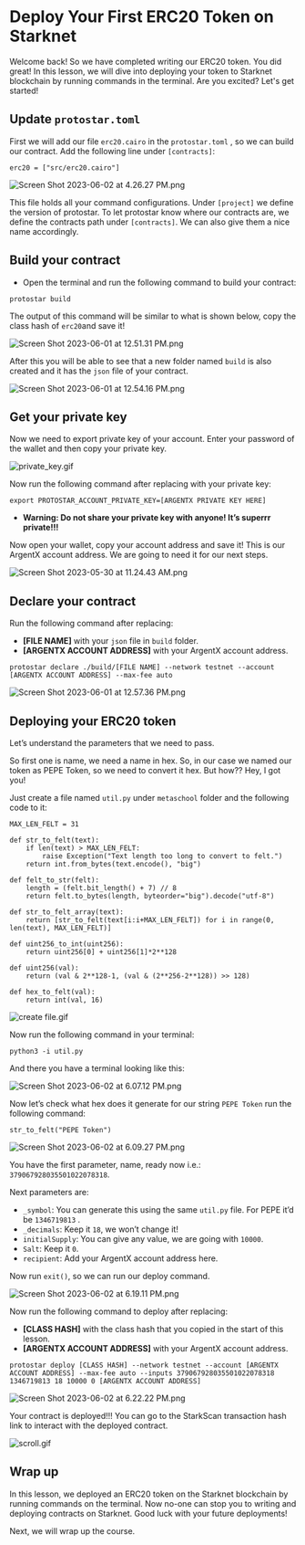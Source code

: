 # Deploy Your First ERC20 Token on Starknet

Welcome back! So we have completed writing our ERC20 token. You did great! In this lesson, we will dive into deploying your token to Starknet blockchain by running commands in the terminal. Are you excited? Let's get started!

## Update `protostar.toml`

First we will add our file `erc20.cairo` in the `protostar.toml` , so we can build our contract. Add the following line under `[contracts]`:

```
erc20 = ["src/erc20.cairo"]
```

![Screen Shot 2023-06-02 at 4.26.27 PM.png](https://github.com/0xmetaschool/Learning-Projects/blob/main/Code%20an%20ERC-20%20token%20in%20Cairo%20on%20Starknet%20Blockchain/assests/L5_1_toml_course.jpg?raw=true)

This file holds all your command configurations. Under `[project]` we define the version of protostar. To let protostar know where our contracts are, we define the contracts path under `[contracts]`. We can also give them a nice name accordingly.

## Build your contract

- Open the terminal and run the following command to build your contract:

```
protostar build
```

The output of this command will be similar to what is shown below, copy the class hash of `erc20`and save it!

![Screen Shot 2023-06-01 at 12.51.31 PM.png](https://github.com/0xmetaschool/Learning-Projects/blob/main/Code%20an%20ERC-20%20token%20in%20Cairo%20on%20Starknet%20Blockchain/assests/L5_2_build.jpg?raw=true)

After this you will be able to see that a new folder named `build` is also created and it has the `json` file of your contract.

![Screen Shot 2023-06-01 at 12.54.16 PM.png](https://github.com/0xmetaschool/Learning-Projects/blob/main/Code%20an%20ERC-20%20token%20in%20Cairo%20on%20Starknet%20Blockchain/assests/L5_3_build_folder.jpg?raw=true)

## Get your private key

Now we need to export private key of your account. Enter your password of the wallet and then copy your private key.

![private_key.gif](https://github.com/0xmetaschool/Learning-Projects/blob/main/Code%20an%20ERC-20%20token%20in%20Cairo%20on%20Starknet%20Blockchain/assests/L5_4_export_private_key.gif?raw=true)

Now run the following command after replacing with your private key:

```
export PROTOSTAR_ACCOUNT_PRIVATE_KEY=[ARGENTX PRIVATE KEY HERE]
```

- **Warning: Do not share your private key with anyone! It’s superrr private!!!**
    
    

Now open your wallet, copy your account address and save it! This is our ArgentX account address. We are going to need it for our next steps. 

![Screen Shot 2023-05-30 at 11.24.43 AM.png](https://github.com/0xmetaschool/Learning-Projects/blob/main/Code%20an%20ERC-20%20token%20in%20Cairo%20on%20Starknet%20Blockchain/assests/L5_5_copy_acc_address.jpg?raw=true)

## Declare your contract

Run the following command after replacing:

- **[FILE NAME]** with your `json` file in `build` folder.
- **[ARGENTX ACCOUNT ADDRESS]** with your ArgentX account address.

```
protostar declare ./build/[FILE NAME] --network testnet --account 
[ARGENTX ACCOUNT ADDRESS] --max-fee auto
```

![Screen Shot 2023-06-01 at 12.57.36 PM.png](https://github.com/0xmetaschool/Learning-Projects/blob/main/Code%20an%20ERC-20%20token%20in%20Cairo%20on%20Starknet%20Blockchain/assests/L5_6_declare.jpg?raw=true)

## Deploying your ERC20 token

Let’s understand the parameters that we need to pass.

So first one is name, we need a name in hex. So, in our case we named our token as PEPE Token, so we need to convert it hex. But how?? Hey, I got you!

Just create a file named `util.py` under `metaschool` folder and the following code to it:

```
MAX_LEN_FELT = 31
 
def str_to_felt(text):
    if len(text) > MAX_LEN_FELT:
        raise Exception("Text length too long to convert to felt.")
    return int.from_bytes(text.encode(), "big")
 
def felt_to_str(felt):
    length = (felt.bit_length() + 7) // 8
    return felt.to_bytes(length, byteorder="big").decode("utf-8")
 
def str_to_felt_array(text):
    return [str_to_felt(text[i:i+MAX_LEN_FELT]) for i in range(0, len(text), MAX_LEN_FELT)]
 
def uint256_to_int(uint256):
    return uint256[0] + uint256[1]*2**128
 
def uint256(val):
    return (val & 2**128-1, (val & (2**256-2**128)) >> 128)
 
def hex_to_felt(val):
    return int(val, 16)
```

![create file.gif](https://github.com/0xmetaschool/Learning-Projects/blob/main/Code%20an%20ERC-20%20token%20in%20Cairo%20on%20Starknet%20Blockchain/assests/L5_7_VS_add_util.gif?raw=true)


Now run the following command in your terminal:

```
python3 -i util.py
```

And there you have a terminal looking like this:

![Screen Shot 2023-06-02 at 6.07.12 PM.png](https://github.com/0xmetaschool/Learning-Projects/blob/main/Code%20an%20ERC-20%20token%20in%20Cairo%20on%20Starknet%20Blockchain/assests/L5_8_util.jpg?raw=true)

Now let’s check what hex does it generate for our string `PEPE Token` run the following command:

```
str_to_felt("PEPE Token")
```

![Screen Shot 2023-06-02 at 6.09.27 PM.png](https://github.com/0xmetaschool/Learning-Projects/blob/main/Code%20an%20ERC-20%20token%20in%20Cairo%20on%20Starknet%20Blockchain/assests/L5_9_pepe_token.jpg?raw=true)

You have the first parameter, name, ready now i.e.: `379067928035501022078318`.

Next parameters are:

- `_symbol`:  You can generate this using the same `util.py` file. For PEPE it’d be `1346719813` .
- `_decimals`: Keep it `18`, we won’t change it!
- `initialSupply`: You can give any value, we are going with `10000`.
- `Salt`: Keep it `0`.
- `recipient`: Add your ArgentX account address here.

Now run `exit()`, so we can run our deploy command.

![Screen Shot 2023-06-02 at 6.19.11 PM.png](https://github.com/0xmetaschool/Learning-Projects/blob/main/Code%20an%20ERC-20%20token%20in%20Cairo%20on%20Starknet%20Blockchain/assests/L5_10_exit.jpg?raw=true)

Now run the following command to deploy after replacing: 

- **[CLASS HASH]** with the class hash that you copied in the start of this lesson.
- **[ARGENTX ACCOUNT ADDRESS]** with your ArgentX account address.

```
protostar deploy [CLASS HASH] --network testnet --account [ARGENTX ACCOUNT ADDRESS] --max-fee auto --inputs 379067928035501022078318 1346719813 18 10000 0 [ARGENTX ACCOUNT ADDRESS]
```

![Screen Shot 2023-06-02 at 6.22.22 PM.png](https://github.com/0xmetaschool/Learning-Projects/blob/main/Code%20an%20ERC-20%20token%20in%20Cairo%20on%20Starknet%20Blockchain/assests/L5_11_protostar_deploy_last.jpg?raw=true)

Your contract is deployed!!! You can go to the StarkScan transaction hash link to interact with the deployed contract.

![scroll.gif](https://github.com/0xmetaschool/Learning-Projects/blob/main/Code%20an%20ERC-20%20token%20in%20Cairo%20on%20Starknet%20Blockchain/assests/L5_12_interact.gif?raw=true)

## Wrap up

In this lesson, we deployed an ERC20 token on the Starknet blockchain by running commands on the terminal. Now no-one can stop you to writing and deploying contracts on Starknet. Good luck with your future deployments!

Next, we will wrap up the course.
